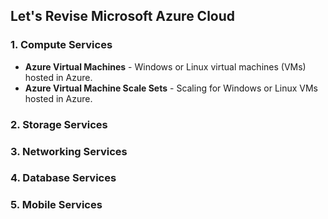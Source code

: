## Let's Revise Microsoft Azure Cloud

### 1. Compute Services
- <b>Azure Virtual Machines</b> - Windows or Linux virtual machines (VMs) hosted in Azure.
- <b>Azure Virtual Machine Scale Sets</b> - Scaling for Windows or Linux VMs hosted in Azure.
### 2. Storage Services
### 3. Networking Services
### 4. Database Services
### 5. Mobile Services

